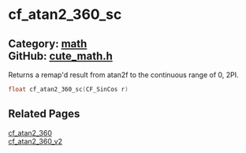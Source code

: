 [](../header.md ':include')

# cf_atan2_360_sc

Category: [math](https://github.com/RandyGaul/cute_framework/blob/master/docs/api_reference?id=math)  
GitHub: [cute_math.h](https://github.com/RandyGaul/cute_framework/blob/master/include/cute_math.h)  
---

Returns a remap'd result from atan2f to the continuous range of 0, 2PI.

```cpp
float cf_atan2_360_sc(CF_SinCos r)
```

## Related Pages

[cf_atan2_360](https://github.com/RandyGaul/cute_framework/blob/master/docs/math/cf_atan2_360.md)  
[cf_atan2_360_v2](https://github.com/RandyGaul/cute_framework/blob/master/docs/math/cf_atan2_360_v2.md)  
